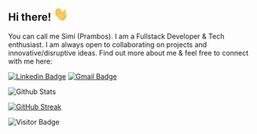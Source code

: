 ## Hi there! <img src="https://raw.githubusercontent.com/simiprambos/simiprambos/main/wave.gif" width="30px">

You can call me Simi (Prambos). I am a Fullstack Developer & Tech enthusiast. I am always open to collaborating on projects and innovative/disruptive ideas. Find out more about me & feel free to connect with me here:

[![Linkedin Badge](https://img.shields.io/badge/-simiprambos-blue?style=flat-square&logo=Linkedin&logoColor=white&link=https://www.linkedin.com/in/muhammad-silmi-kaffah/)](https://www.linkedin.com/in/muhammad-silmi-kaffah/)
[![Gmail Badge](https://img.shields.io/badge/-simi.prambos@gmail.com-c14438?style=flat-square&logo=Gmail&logoColor=white&link=mailto:simi.prambos@gmail.com)](mailto:simi.prambos@gmail.com)

![Github Stats](https://github-readme-stats.vercel.app/api?username=simiprambos&count_private=true&show_icons=true&include_all_commits=true)

[![GitHub Streak](https://github-readme-streak-stats.herokuapp.com?user=simiprambos)](https://git.io/streak-stats)

![Visitor Badge](https://visitor-badge.laobi.icu/badge?page_id=simiprambos.simiprambos)
